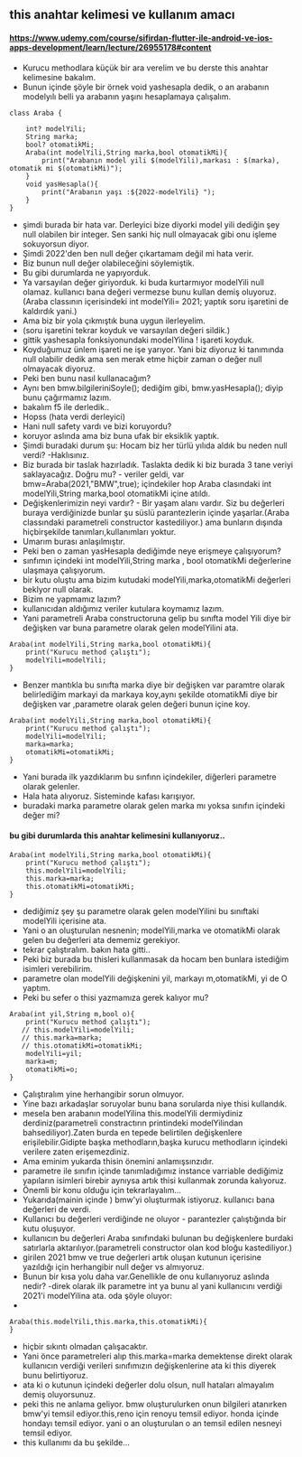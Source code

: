 ## this anahtar kelimesi ve kullanım amacı
#### https://www.udemy.com/course/sifirdan-flutter-ile-android-ve-ios-apps-development/learn/lecture/26955178#content
- Kurucu methodlara küçük bir ara verelim ve bu derste this anahtar kelimesine bakalım.
- Bunun içinde şöyle bir örnek  void yashesapla dedik, o an arabanın modelyılı belli ya arabanın yaşını hesaplamaya çalışalım.
```
class Araba {

    int? modelYili;
    String marka;
    bool? otomatikMi;
    Araba(int modelYili,String marka,bool otomatikMi){
        print("Arabanın model yili $(modelYili),markası : $(marka), otomatik mi $(otomatikMi)");
    }
    void yasHesapla(){
        print("Arabanın yaşı :${2022-modelYili} ");
    }
}
```
- şimdi burada bir hata var. Derleyici bize diyorki model yili dediğin şey null olabilen bir integer. Sen sanki hiç null olmayacak gibi onu işleme sokuyorsun diyor.
- Şimdi 2022'den ben null değer çıkartamam değil mi hata verir.
- Biz bunun null değer olabileceğini söylemiştik.
- Bu gibi durumlarda ne yapıyorduk.
- Ya varsayılan değer giriyorduk. ki buda kurtarmıyor modelYili null olamaz. kullanıcı bana değeri vermezse bunu kullan demiş oluyoruz.(Araba classının içerisindeki int modelYili= 2021; yaptık soru işaretini de kaldırdık yani.)
- Ama biz bir yola çıkmıştık buna uygun ilerleyelim.
- (soru işaretini tekrar koyduk ve varsayılan değeri sildik.)
- gittik yashesapla fonksiyonundaki modelYilina ! işareti koyduk.
- Koyduğumuz ünlem işareti ne işe yarıyor. Yani biz diyoruz ki tanımında null olabilir dedik ama sen merak etme hiçbir zaman o değer null olmayacak diyoruz.
- Peki ben bunu nasıl kullanacağım?
- Aynı ben bmw.bilgileriniSoyle(); dediğim gibi, bmw.yasHesapla(); diyip bunu çağırmamız lazım.
- bakalım f5 ile derledik..
- Hopss (hata verdi derleyici)
- Hani null safety vardı ve bizi koruyordu?
- koruyor aslında ama biz buna ufak bir eksiklik yaptık.
- Şimdi buradaki durum şu: Hocam biz her türlü yılıda aldık bu neden null verdi? -Haklısınız.
- Biz burada bir taslak hazırladık. Taslakta dedik ki biz burada 3 tane veriyi saklayacağız. Doğru mu? - veriler geldi,
var bmw=Araba(2021,"BMW",true); içindekiler hop Araba clasındaki int modelYili,String marka,bool otomatikMi içine atıldı.
- Değişkenlerimizin neyi vardır? - Bir yaşam alanı vardır. Siz bu değerleri buraya verdiğinizde bunlar şu süslü parantezlerin içinde yaşarlar.(Araba classındaki parametreli constructor kastediliyor.) ama bunların dışında hiçbirşekilde tanımları,kullanımları yoktur.
- Umarım burası anlaşılmıştır.
- Peki ben o zaman yasHesapla dediğimde neye erişmeye çalışıyorum?
- sınfımın içindeki int modelYili,String marka , bool otomatikMi değerlerine ulaşmaya çalışıyorum.
- bir kutu oluştu ama bizim kutudaki modelYili,marka,otomatikMi değerleri beklyor null olarak.
- Bizim ne yapmamız lazım? 
- kullanıcıdan aldığımız veriler kutulara koymamız lazım.
- Yani parametreli Araba constructoruna gelip bu sınıfta model Yili diye bir değişken var buna parametre olarak gelen modelYilini ata.

```
Araba(int modelYili,String marka,bool otomatikMi){
    print("Kurucu method çalıştı");
    modelYili=modelYili;
}
``` 
- Benzer mantıkla bu sınıfta marka diye bir değişken var paramtre olarak belirlediğim markayi da markaya koy,aynı şekilde otomatikMi diye bir değişken var ,parametre olarak gelen değeri bunun içine koy.
```
Araba(int modelYili,String marka,bool otomatikMi){
    print("Kurucu method çalıştı");
    modelYili=modelYili;
    marka=marka;
    otomatikMi=otomatikMi;
}
``` 
- Yani burada ilk yazdıklarım bu sınfınn içindekiler, diğerleri parametre olarak gelenler.
- Hala hata alıyoruz. Sisteminde kafası karışıyor.
- buradaki marka parametre olarak gelen marka mı yoksa sınıfın içindeki değer mi?
#### bu gibi durumlarda this anahtar kelimesini kullanıyoruz..

```
Araba(int modelYili,String marka,bool otomatikMi){
    print("Kurucu method çalıştı");
    this.modelYili=modelYili;
    this.marka=marka;
    this.otomatikMi=otomatikMi;
}
``` 
- dediğimiz şey şu parametre olarak gelen modelYilini bu sınıftaki modelYili içerisine ata.
- Yani o an oluşturulan nesnenin; modelYili,marka ve otomatikMi olarak gelen bu değerleri ata dememiz gerekiyor.
- tekrar çalıştıralım. bakın hata gitti..
- Peki biz burada bu thisleri kullanmasak da hocam ben bunlara istediğim isimleri verebilirim.
- parametre olan modelYili değişkenini yil, markayı m,otomatikMi, yi de O yaptım.
- Peki bu sefer o thisi yazmamıza gerek kalıyor mu?
```
Araba(int yil,String m,bool o){
    print("Kurucu method çalıştı");
   // this.modelYili=modelYili;
   // this.marka=marka;
   // this.otomatikMi=otomatikMi;
    modelYili=yil;
    marka=m;
    otomatikMi=o;
}
```
- Çalıştıralım yine herhangibir sorun olmuyor.
- Yine bazı arkadaşlar soruyolar bunu bana sorularda niye thisi kullandık.
- mesela ben arabanın modelYilina this.modelYili dermiydiniz derdiniz(parametreli constractırın printindeki modelYilindan bahsediliyor).Zaten burda en tepede belirtilen değişkenlere erişilebilir.Gidipte başka methodların,başka kurucu methodların içindeki verilere zaten erişemezdiniz.
- Ama eminim yukarda thisin önemini anlamışsınzıdır.
- parametre ile sınıfın içinde tanımladığımız instance varriable dediğimiz yapıların isimleri birebir aynıysa artık thisi kullanmak zorunda kalıyoruz.
- Önemli bir konu olduğu için tekrarlayalım...
- Yukarıda(mainin içinde ) bmw'yi oluşturmak istiyoruz. kullanıcı bana değerleri de verdi.
- Kullanıcı bu değerleri verdiğinde ne oluyor - parantezler çalıştığında bir kutu oluşuyor.
- kullanıcın bu değerleri Araba sınıfındaki bulunan bu değişkenlere burdaki satırlarla aktarılıyor.(parametreli constructor olan kod bloğu kastediliyor.)
- girilen 2021 bmw ve true değerleri artık oluşan kutunun içerisine yazıldığı için herhangibir null değer vs almıyoruz.
- Bunun bir kısa yolu daha var.Genellikle de onu kullanıyoruz aslında nedir? -direk olarak ilk parametre int ya bunu al yani kullanıcını verdiği 2021'i modelYilina ata. oda şöyle oluyor:
- 
```
Araba(this.modelYili,this.marka,this.otomatikMi){
}
```

- hiçbir sıkıntı olmadan çalışacaktır.
- Yani önce parametreleri alıp this.marka=marka demektense direkt olarak kullanıcın verdiği verileri sınıfımızın değişkenlerine ata ki this diyerek bunu belirtiyoruz.
- ata ki o kutunun içindeki değerler dolu olsun, null hataları almayalım demiş oluyorsunuz.
- peki this ne anlama geliyor. bmw oluşturulurken onun bilgileri atanırken bmw'yi temsil ediyor.this,reno için renoyu temsil ediyor. honda içinde hondayı temsil ediyor. yani o an oluşturulan o an temsil edilen nesneyi temsil ediyor.
- this kullanımı da bu şekilde...
